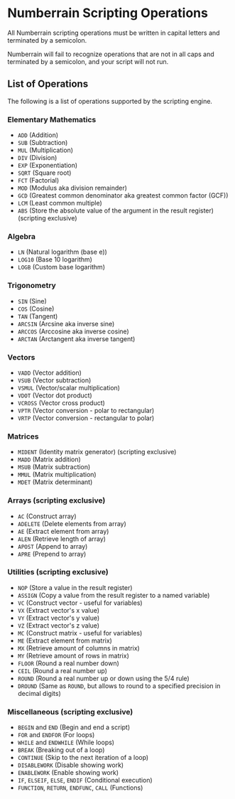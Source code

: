 # Numberrain Scripting Operations

All Numberrain scripting operations must be written in capital letters and terminated by a semicolon.

Numberrain will fail to recognize operations that are not in all caps and terminated by a semicolon, and your script will not run.

## List of Operations

The following is a list of operations supported by the scripting engine.

### Elementary Mathematics

- `ADD` (Addition)
- `SUB` (Subtraction)
- `MUL` (Multiplication)
- `DIV` (Division)
- `EXP` (Exponentiation)
- `SQRT` (Square root)
- `FCT` (Factorial)
- `MOD` (Modulus aka division remainder)
- `GCD` (Greatest common denominator aka greatest common factor (GCF))
- `LCM` (Least common multiple)
- `ABS` (Store the absolute value of the argument in the result register) (scripting exclusive)

### Algebra

- `LN` (Natural logarithm (base e))
- `LOG10` (Base 10 logarithm)
- `LOGB` (Custom base logarithm)

### Trigonometry

- `SIN` (Sine)
- `COS` (Cosine)
- `TAN` (Tangent)
- `ARCSIN` (Arcsine aka inverse sine)
- `ARCCOS` (Arccosine aka inverse cosine)
- `ARCTAN` (Arctangent aka inverse tangent)

### Vectors

- `VADD` (Vector addition)
- `VSUB` (Vector subtraction)
- `VSMUL` (Vector/scalar multiplication)
- `VDOT` (Vector dot product)
- `VCROSS` (Vector cross product)
- `VPTR` (Vector conversion - polar to rectangular)
- `VRTP` (Vector conversion - rectangular to polar)

### Matrices

- `MIDENT` (Identity matrix generator) (scripting exclusive)
- `MADD` (Matrix addition)
- `MSUB` (Matrix subtraction)
- `MMUL` (Matrix multiplication)
- `MDET` (Matrix determinant)

### Arrays (scripting exclusive)

- `AC` (Construct array)
- `ADELETE` (Delete elements from array)
- `AE` (Extract element from array)
- `ALEN` (Retrieve length of array)
- `APOST` (Append to array)
- `APRE` (Prepend to array)

### Utilities (scripting exclusive)

- `NOP` (Store a value in the result register)
- `ASSIGN` (Copy a value from the result register to a named variable)
- `VC` (Construct vector - useful for variables)
- `VX` (Extract vector's x value)
- `VY` (Extract vector's y value)
- `VZ` (Extract vector's z value)
- `MC` (Construct matrix - useful for variables)
- `ME` (Extract element from matrix)
- `MX` (Retrieve amount of columns in matrix)
- `MY` (Retrieve amount of rows in matrix)
- `FLOOR` (Round a real number down)
- `CEIL` (Round a real number up)
- `ROUND` (Round a real number up or down using the 5/4 rule)
- `DROUND` (Same as `ROUND`, but allows to round to a specified precision in decimal digits)

### Miscellaneous (scripting exclusive)

- `BEGIN` and `END` (Begin and end a script)
- `FOR` and `ENDFOR` (For loops)
- `WHILE` and `ENDWHILE` (While loops)
- `BREAK` (Breaking out of a loop)
- `CONTINUE` (Skip to the next iteration of a loop)
- `DISABLEWORK` (Disable showing work)
- `ENABLEWORK` (Enable showing work)
- `IF`, `ELSEIF`, `ELSE`, `ENDIF` (Conditional execution)
- `FUNCTION`, `RETURN`, `ENDFUNC`, `CALL` (Functions)
